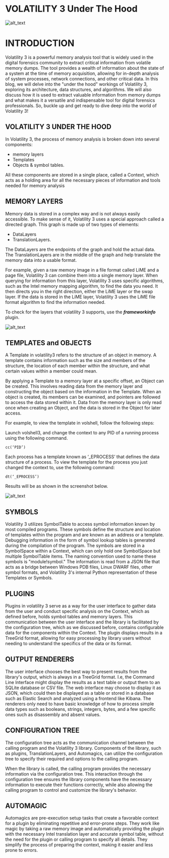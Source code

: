 # VOLATILITY 3 Under The Hood

![alt_text](images/image1.jpg "image_tooltip")

# INTRODUCTION

Volatility 3 is a powerful memory analysis tool that is widely used in the digital forensics community to extract critical information from volatile memory dumps. The tool provides a wealth of information about the state of a system at the time of memory acquisition, allowing for in-depth analysis of system processes, network connections, and other critical data. In this blog, we will delve into the "under the hood" workings of Volatility 3, exploring its architecture, data structures, and algorithms. We will also discuss how it is used to extract valuable information from memory dumps and what makes it a versatile and indispensable tool for digital forensics professionals. So, buckle up and get ready to dive deep into the world of Volatility 3! 


## VOLATILITY 3 UNDER THE HOOD

 In Volatility 3, the process of memory analysis is broken down into several components:

* memory layers
* Templates
* Objects & symbol tables.

All these components are stored in a single place, called a Context, which acts as a holding area for all the necessary pieces of information and tools needed for memory analysis


## MEMORY LAYERS

Memory data is stored in a complex way and is not always easily accessible. To make sense of it, Volatility 3 uses a special approach called a directed graph. This graph is made up of two types of elements: 

* DataLayers
* TranslationLayers. 

The DataLayers are the endpoints of the graph and hold the actual data. The TranslationLayers are in the middle of the graph and help translate the memory data into a usable format.

For example, given a raw memory image in a file format called LiME and a page file, Volatility 3 can combine them into a single memory layer. When querying for information from this layer, Volatility 3 uses specific algorithms, such as the Intel memory mapping algorithm, to find the data you need. It then directs you in the right direction, either the LiME layer or the swap layer. If the data is stored in the LiME layer, Volatility 3 uses the LiME file format algorithm to find the information needed.

To check for the layers that volatility 3 supports, use the **_frameworkinfo_** plugin.

![alt_text](images/image2.png "image_tooltip")


## TEMPLATES and OBJECTS

A Template in volatility3 refers to the structure of an object in memory. A template contains information such as the size and members of the structure, the location of each member within the structure, and what certain values within a member could mean.

By applying a Template to a memory layer at a specific offset, an Object can be created. This involves reading data from the memory layer and constructing the object based on the information in the Template. When an object is created,  its members can be examined, and pointers are followed to access the data stored within it. Data from the memory layer is only read once when creating an Object, and the data is stored in the Object for later access.

For example, to view the template in volshell, follow the following steps:

Launch volshell3, and change the context to any PID of a running process using the following  command.

```cc(‘PID’)```

Each process has a template known as ‘_EPROCESS’ that defines the data structure of a process. To view the template for the process you just changed the context to, use the following command:

```dt(‘_EPROCESS’)```

Results will be as shown in the screenshot below.

![alt_text](images/image3.png "image_tooltip")

## SYMBOLS

Volatility 3 utilizes SymbolTable to access symbol information known by most compiled programs. These symbols define the structure and location of templates within the program and are known as an address or a template. Debugging information in the form of symbol lookup tables is generated during the compilation of the program. The symbols are stored in a SymbolSpace within a Context, which can only hold one SymbolSpace but multiple SymbolTable items. The naming convention used to name these symbols is "module!symbol." The information is read from a JSON file that acts as a bridge between Windows PDB files, Linux DWARF files, other symbol formats, and Volatility 3's internal Python representation of  these Templates or Symbols.


## PLUGINS

Plugins in volatility 3 serve as a way for the user interface to gather data from the user and conduct specific analysis on the Context, which as defined before, holds symbol tables and memory layers. This communication between the user interface and the library is facilitated by the configuration tree, which as we discussed before, contains configurable data for the components within the Context. The plugin displays results in a TreeGrid format, allowing for easy processing by library users without needing to understand the specifics of the data or its format.


## OUTPUT RENDERERS

The user interface chooses the best way to present results from the library's output, which is always in a TreeGrid format. I.e, the Command Line Interface might display the results as a text table or output them to an SQLite database or CSV file. The web interface may choose to display it as JSON, which could then be displayed as a table or stored in a database such as Elastic Search and analyzed using a frontend like Kibana. The renderers only need to have basic knowledge of how to process simple data types such as booleans, strings, integers, bytes, and a few specific ones such as disassembly and absent values.


## CONFIGURATION TREE

The configuration tree acts as the communication channel between the calling program and the Volatility 3 library. Components of the library, such as plugins, TranslationLayers, and Automagics, can utilize the configuration tree to specify their required and options to the calling program. 

When the library is called, the calling program provides the necessary information via the configuration tree. This interaction through the configuration tree ensures the library components have the necessary information to execute their functions correctly, while also allowing the calling program to control and customize the library's behavior.


## AUTOMAGIC

Automagics are pre-execution setup tasks that create a favorable context for a plugin by eliminating repetitive and error-prone steps. They work like magic by taking a raw memory image and automatically providing the plugin with the necessary Intel translation layer and accurate symbol table, without the need for the plugin or calling program to specify all details. They simplify the process of preparing the context, making it easier and less prone to errors.
